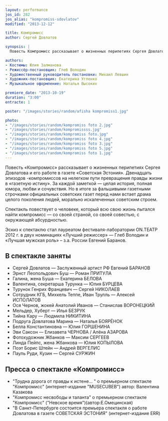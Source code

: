 ```yaml
---
layout: performance
jos_id: 282
jos_alias: "kompromiss-sdovlatov"
modified: "2013-12-12"

title: Компромисс
author: Сергей Довлатов

synopsis: |
  Повесть Компромисс рассказывает о жизненных перипетиях Сергея Довлатова и его работе в газете Советская Эстония. Двенадцать эпизодов -компромиссов на нелегком пути превращения правды жизни в газетную истину. За каждой заметкой — целая история, полная юмора, любви и сочувствия. Но в итоге за фальшивыми газетными строчками официальных советских газет перед нами встает драма целого поколения людей, морально искалеченных советским строем. Спектакль повествует о человеке, который всю свою жизнь пытался найти компромисс — со своей страной, со своей совестью, с окружающей абсурдностью.

authors:
- Костюмы: Юлия Залманова
- Режиссёр-постановщик: Глеб Володин
- Художественный руководитель постановки: Михаил Левшин
- Художник-постановщик: Екатерина Угленко
- Музыкальное оформление: Наталья Высоких

premiere_date: "2013-10-19"
duration: "3:00"
entracte: 1

poster: "/images/stories/random/afisha kompromiss1.jpg"

photo:
- "/images/stories/random/kompromiss foto 2.jpg"
- "/images/stories/random/kompromissss.jpg"
- "/images/stories/random/kompromiss foto.jpg"
- "/images/stories/random/kompromiss foto 4.jpg"
- "/images/stories/random/kompromiss foto 3.jpg"
- "/images/stories/random/kompromiss foto 5.jpg"
- "/images/stories/random/kompromiss foto 1.jpg"
---
```


Повесть «Компромисс» рассказывает о жизненных перипетиях Сергея Довлатова и его работе в газете «Советская Эстония». Двенадцать эпизодов -компромиссов на нелегком пути превращения правды жизни в «газетную истину». За каждой заметкой — целая история, полная юмора, любви и сочувствия. Но в итоге за фальшивыми газетными строчками официальных советских газет перед нами встает драма целого поколения людей, морально искалеченных советским строем.

Спектакль повествует о человеке, который всю свою жизнь пытался найти компромисс — со своей страной, со своей совестью, с окружающей абсурдностью.

Эскиз к спектаклю стал лауреатом фестиваля-лаборатории ON.ТЕАТР 2012 г. в двух номинациях «Лучший режиссер» — Глеб Володин и «Лучшая мужская роль» – з.а. России Евгений Баранов.


## В спектакле заняты

- Сергей Довлатов — Заслуженный артист РФ Евгений БАРАНОВ
- Эрнст Леопольдович Буш — Роман ПРИТУЛА
- Галина, жена Буша — Екатерина БЕЛОВА
- Валентина, секретарша Турунка — Юлия БУРЦЕВА
- Турунок Генрих Францевич — Сергей НИКОЛАЕВ
- Сотрудник КГБ, Михкель Теппе, Иван Трулль — Алексей ИСПОЛАТОВ
- Ося Чернов, жокей Анатолий Иванов — Станислав ВОРОНЕЦКИЙ
- Мельдер, Хуберт — Илья БЕЗРУК
- Тийна Кару — Людмила НИКИТИНА
- Подруга Довлатова Марина — Наталья БОЯРЁНОК
- Белла Константиновна — Юлия ГОРШЕНИНА
- Эви Саксон — Елизавета ЧЕРНОВА / Алёна АЗАРОВА
- Фотохудожник Жбанков — Максим СЕРГЕЕВ
- Линда Пейпс, жена Жбанкова — Юлия КОПЫЛОВА
- Поэт Борис Штейн — Андрей ВЕРГЕЛИС
- Пауль Руди, Кузин — Сергей СУРЖИН


## Пресса о спектакле «Компромисс»

- "Трудна дорога от правды к истене… " о премьерном спектакле "Компромисс" (интернет-издание "MUSECUBEВ") автор: Валентина Казакова
- "Компромисс несвободы и таланта" о премьерном спектакле "Компромисс" ("Невское время")(автор:Е.Омецинская)
- "В Санкт-Петербурге состоится премьера спектакля о работе Довлатова в газете СОВЕТСКАЯ ЭСТОНИЯ" (интернет-издание ERR)
